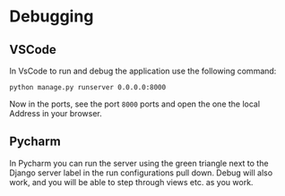 # Debugging

## VSCode
In VsCode to run and debug the application use the following command:

`python manage.py runserver 0.0.0.0:8000`

Now in the ports, see the port `8000` ports and open the one the local Address in your browser.

## Pycharm
In Pycharm you can run the server using the green triangle next to the Django server
label in the run configurations pull down. Debug will also work, and you will be
able to step through views etc. as you work.